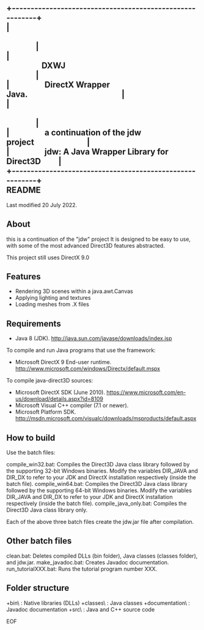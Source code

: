 +---------------------------------------------------------+  
|⠀⠀⠀⠀⠀⠀⠀⠀⠀⠀⠀⠀⠀⠀⠀⠀⠀⠀⠀⠀⠀⠀⠀⠀⠀⠀⠀⠀⠀⠀⠀⠀⠀⠀⠀⠀⠀|  
|⠀⠀⠀⠀⠀⠀DXWJ⠀⠀⠀⠀⠀⠀⠀⠀⠀⠀⠀⠀⠀⠀⠀⠀⠀⠀⠀⠀⠀⠀⠀⠀⠀⠀⠀|  
|⠀⠀⠀⠀⠀⠀DirectX Wrapper Java.⠀⠀⠀⠀⠀⠀⠀⠀⠀⠀⠀⠀⠀⠀⠀⠀|  
|⠀⠀⠀⠀⠀⠀⠀⠀⠀⠀⠀⠀⠀⠀⠀⠀⠀⠀⠀⠀⠀⠀⠀⠀⠀⠀⠀⠀⠀⠀⠀⠀⠀⠀⠀⠀⠀|  
|⠀⠀⠀⠀⠀⠀a continuation of the jdw project⠀⠀⠀⠀⠀⠀⠀⠀⠀|  
|⠀⠀⠀⠀⠀⠀jdw: A Java Wrapper Library for Direct3D⠀⠀⠀|  
+---------------------------------------------------------+  
README
-----
Last modified 20 July 2022.


About
-----
this is a continuation of the "jdw" project It is designed to be
easy to use, with some of the most advanced Direct3D features
abstracted.

This project still uses DirectX 9.0

Features
--------
* Rendering 3D scenes within a java.awt.Canvas
* Applying lighting and textures
* Loading meshes from .X files


Requirements
------------

* Java 8 (JDK).
   http://java.sun.com/javase/downloads/index.jsp

To compile and run Java programs that use the framework:
* Microsoft DirectX 9 End-user runtime.
   http://www.microsoft.com/windows/Directx/default.mspx

To compile java-direct3D sources:
* Microsoft DirectX SDK (June 2010).
   https://www.microsoft.com/en-us/download/details.aspx?id=8109
* Microsoft Visual C++ compiler (7.1 or newer).
* Microsoft Platform SDK.
   http://msdn.microsoft.com/visualc/downloads/msproducts/default.aspx


How to build
------------

Use the batch files:

compile_win32.bat: 
	Compiles the Direct3D Java class library followed by 
	the supporting 32-bit Windows binaries. Modify the
        variables DIR_JAVA and DIR_DX to refer to your JDK
	and DirectX installation respectively (inside the
	batch file).
compile_win64.bat: 
	Compiles the Direct3D Java class library followed by 
	the supporting 64-bit Windows binaries. Modify the
        variables DIR_JAVA and DIR_DX to refer to your JDK
	and DirectX installation respectively (inside the
	batch file).
compile_java_only.bat:
	Compiles the Direct3D Java class library only.

Each of the above three batch files create the jdw.jar file
after compilation.

Other batch files
-----------------

clean.bat:
	Deletes compiled DLLs (bin folder), Java classes (classes folder),
	and jdw.jar.
make_javadoc.bat:
	Creates Javadoc documentation.
run_tutorialXXX.bat:
	Runs the tutorial program number XXX.


Folder structure
----------------
+bin\	        : Native libraries (DLLs)
+classes\       : Java classes
+documentation\ : Javadoc documentation
+src\	        : Java and C++ source code


EOF
